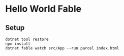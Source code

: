 # Hello World Fable

## Setup

```
dotnet tool restore
npm install
dotnet fable watch src/App --run parcel index.html
```